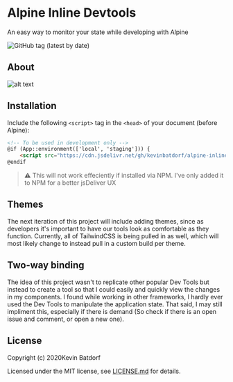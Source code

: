 # Alpine Inline Devtools
An easy way to monitor your state while developing with Alpine

![GitHub tag (latest by date)](https://img.shields.io/github/v/tag/kevinbatdorf/alpine-inline-devtools?label=version&style=flat-square)

## About

![alt text](assets/devtools.gif "Title")

## Installation

Include the following `<script>` tag in the `<head>` of your document (before Alpine):

```html
<!-- To be used in development only -->
@if (App::environment(['local', 'staging'])) {
    <script src="https://cdn.jsdelivr.net/gh/kevinbatdorf/alpine-inline-devtools@0.1.x/dist/index.js"></script>
@endif
```
> ⚠️ This will not work effeciently if installed via NPM. I've only added it to NPM for a better jsDeliver UX

## Themes
The next iteration of this project will include adding themes, since as developers it's important to have our tools look as comfortable as they function. Currently, all of TailwindCSS is being pulled in as well, which will most likely change to instead pull in a custom build per theme.

## Two-way binding
The idea of this project wasn't to replicate other popular Dev Tools but instead to create a tool so that I could easily and quickly view the changes in my components. I found while working in other frameworks, I hardly ever used the Dev Tools to manipulate the application state. That said, I may still impliment this, especially if there is demand (So check if there is an open issue and comment, or open a new one).

## License

Copyright (c) 2020Kevin Batdorf

Licensed under the MIT license, see [LICENSE.md](LICENSE.md) for details.
